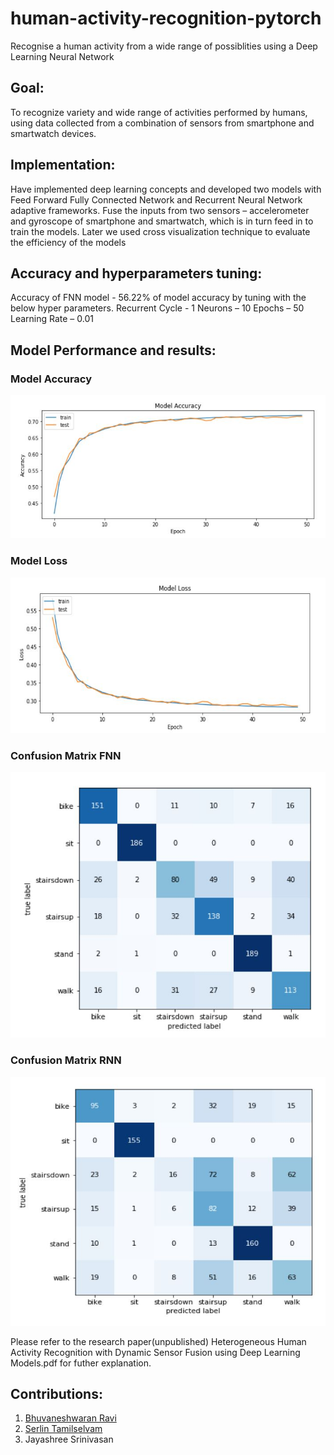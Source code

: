 # human-activity-recognition-pytorch
Recognise a human activity from a wide range of possiblities using a Deep Learning Neural Network

## Goal:
To recognize variety and wide range of activities performed by humans, using data collected from a combination of sensors from smartphone and smartwatch devices.

## Implementation:
Have implemented deep learning concepts and developed two models with Feed Forward Fully Connected Network and Recurrent Neural Network adaptive frameworks. Fuse the inputs from two sensors – accelerometer and gyroscope of smartphone and smartwatch, which is in turn feed in to train the models. Later we used cross visualization technique to evaluate the efficiency of the models

## Accuracy and hyperparameters tuning:
Accuracy of FNN model - 56.22% of model accuracy by tuning with the below hyper parameters.
Recurrent Cycle - 1
Neurons – 10
Epochs – 50
Learning Rate – 0.01

## Model Performance and results:

### Model Accuracy
![Alt text](results/accuracy_fnn.JPG "accuracy")

### Model Loss
![Alt text](results/loss_fnn.JPG "loss")

### Confusion Matrix FNN
![Alt text](results/confusion_matrix_fnn.JPG "confusion matrix fnn")

### Confusion Matrix RNN
![Alt text](results/confusion_matrix_rnn.JPG "confusion matrix rnn")

Please refer to the research paper(unpublished) Heterogeneous Human Activity Recognition with Dynamic Sensor Fusion using Deep Learning Models.pdf for futher explanation. 

## Contributions:
1. <a href= "https://github.com/BhuvaneshRavi">Bhuvaneshwaran Ravi</a>
2. <a href= "https://github.com/serlintamilselvam">Serlin Tamilselvam</a>
3. <a> Jayashree Srinivasan </a>

